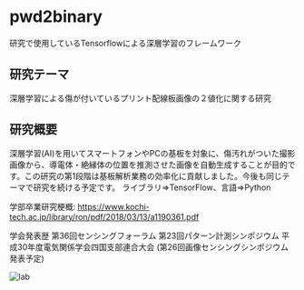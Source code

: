 # pwd2binary

研究で使用しているTensorflowによる深層学習のフレームワーク

## 研究テーマ
深層学習による傷が付いているプリント配線板画像の２値化に関する研究

## 研究概要
深層学習(AI)を用いてスマートフォンやPCの基板を対象に、傷汚れがついた撮影画像から、導電体・絶縁体の位置を推測させた画像を自動生成することが目的です。この研究の第1段階は基板解析業務の効率化に貢献しました。今後も同じテーマで研究を続ける予定です。
ライブラリ⇒TensorFlow、言語⇒Python

学部卒業研究梗概: https://www.kochi-tech.ac.jp/library/ron/pdf/2018/03/13/a1190361.pdf

学会発表歴
第36回センシングフォーラム
第23回パターン計測シンポジウム
平成30年度電気関係学会四国支部連合大会
(第26回画像センシングシンポジウム 発表予定)

![lab](https://user-images.githubusercontent.com/18644840/77922435-fd390c00-72db-11ea-9025-76175cc62336.jpg)
